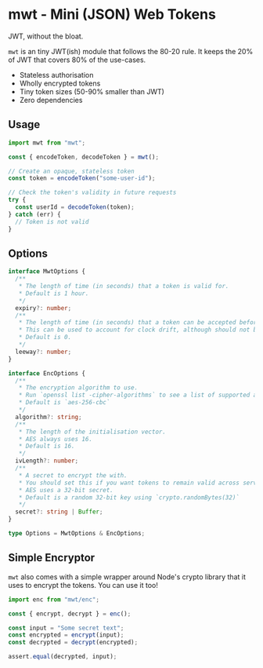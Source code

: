 # mwt - Mini (JSON) Web Tokens

JWT, without the bloat.

`mwt` is an tiny JWT(ish) module that follows the 80-20 rule. It keeps the 20% of JWT that covers 80% of the use-cases.

- Stateless authorisation
- Wholly encrypted tokens
- Tiny token sizes (50-90% smaller than JWT)
- Zero dependencies

## Usage

```ts
import mwt from "mwt";

const { encodeToken, decodeToken } = mwt();

// Create an opaque, stateless token
const token = encodeToken("some-user-id");

// Check the token's validity in future requests
try {
  const userId = decodeToken(token);
} catch (err) {
  // Token is not valid
}
```

## Options

```ts
interface MwtOptions {
  /**
   * The length of time (in seconds) that a token is valid for.
   * Default is 1 hour.
   */
  expiry?: number;
  /**
   * The length of time (in seconds) that a token can be accepted before or after it is valid.
   * This can be used to account for clock drift, although should not be needed unless you have multiple servers.
   * Default is 0.
   */
  leeway?: number;
}

interface EncOptions {
  /**
   * The encryption algorithm to use.
   * Run `openssl list -cipher-algorithms` to see a list of supported algorithms.
   * Default is `aes-256-cbc`
   */
  algorithm?: string;
  /**
   * The length of the initialisation vector.
   * AES always uses 16.
   * Default is 16.
   */
  ivLength?: number;
  /**
   * A secret to encrypt the with.
   * You should set this if you want tokens to remain valid across servers or through restarts.
   * AES uses a 32-bit secret.
   * Default is a random 32-bit key using `crypto.randomBytes(32)`
   */
  secret?: string | Buffer;
}

type Options = MwtOptions & EncOptions;
```

## Simple Encryptor

`mwt` also comes with a simple wrapper around Node's crypto library that it uses to encrypt the tokens. You can use it too!

```ts
import enc from "mwt/enc";

const { encrypt, decrypt } = enc();

const input = "Some secret text";
const encrypted = encrypt(input);
const decrypted = decrypt(encrypted);

assert.equal(decrypted, input);
```
